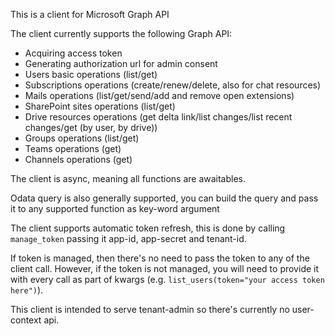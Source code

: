 This is a client for Microsoft Graph API

The client currently supports the following Graph API:
* Acquiring access token
* Generating authorization url for admin consent
* Users basic operations (list/get)
* Subscriptions operations (create/renew/delete, also for chat resources)
* Mails operations (list/get/send/add and remove open extensions)
* SharePoint sites operations (list/get)
* Drive resources operations (get delta link/list changes/list recent changes/get (by user, by drive))
* Groups operations (list/get)
* Teams operations (get)
* Channels operations (get)

The client is async, meaning all functions are awaitables.

Odata query is also generally supported, you can build the query and pass it to any supported function as key-word argument

The client supports automatic token refresh, this is done by calling `manage_token` passing it app-id, app-secret and tenant-id.

If token is managed, then there's no need to pass the token to any of the client call.
However, if the token is not managed, you will need to provide it with every call as part of kwargs (e.g. `list_users(token="your access token here")`).

This client is intended to serve tenant-admin so there's currently no user-context api.
